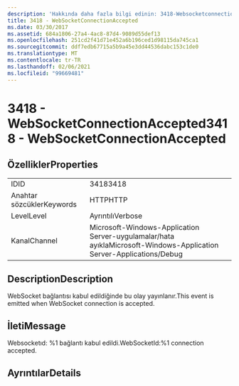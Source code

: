 ```yaml
---
description: 'Hakkında daha fazla bilgi edinin: 3418-Websocketconnectionkabul edildi'
title: 3418 - WebSocketConnectionAccepted
ms.date: 03/30/2017
ms.assetid: 684a1806-27a4-4ac8-87d4-9089d55def13
ms.openlocfilehash: 251cd2f41d71e452a6b196ced1d98115da745ca1
ms.sourcegitcommit: ddf7edb67715a5b9a45e3dd44536dabc153c1de0
ms.translationtype: MT
ms.contentlocale: tr-TR
ms.lasthandoff: 02/06/2021
ms.locfileid: "99669481"
---
```

# <a name="3418---websocketconnectionaccepted"></a><span data-ttu-id="9535a-103">3418 - WebSocketConnectionAccepted</span><span class="sxs-lookup"><span data-stu-id="9535a-103">3418 - WebSocketConnectionAccepted</span></span>

## <a name="properties"></a><span data-ttu-id="9535a-104">Özellikler</span><span class="sxs-lookup"><span data-stu-id="9535a-104">Properties</span></span>  
  
|||  
|-|-|  
|<span data-ttu-id="9535a-105">ID</span><span class="sxs-lookup"><span data-stu-id="9535a-105">ID</span></span>|<span data-ttu-id="9535a-106">3418</span><span class="sxs-lookup"><span data-stu-id="9535a-106">3418</span></span>|  
|<span data-ttu-id="9535a-107">Anahtar sözcükler</span><span class="sxs-lookup"><span data-stu-id="9535a-107">Keywords</span></span>|<span data-ttu-id="9535a-108">HTTP</span><span class="sxs-lookup"><span data-stu-id="9535a-108">HTTP</span></span>|  
|<span data-ttu-id="9535a-109">Level</span><span class="sxs-lookup"><span data-stu-id="9535a-109">Level</span></span>|<span data-ttu-id="9535a-110">Ayrıntılı</span><span class="sxs-lookup"><span data-stu-id="9535a-110">Verbose</span></span>|  
|<span data-ttu-id="9535a-111">Kanal</span><span class="sxs-lookup"><span data-stu-id="9535a-111">Channel</span></span>|<span data-ttu-id="9535a-112">Microsoft-Windows-Application Server-uygulamalar/hata ayıkla</span><span class="sxs-lookup"><span data-stu-id="9535a-112">Microsoft-Windows-Application Server-Applications/Debug</span></span>|  
  
## <a name="description"></a><span data-ttu-id="9535a-113">Description</span><span class="sxs-lookup"><span data-stu-id="9535a-113">Description</span></span>  

 <span data-ttu-id="9535a-114">WebSocket bağlantısı kabul edildiğinde bu olay yayınlanır.</span><span class="sxs-lookup"><span data-stu-id="9535a-114">This event is emitted when WebSocket connection is accepted.</span></span>  
  
## <a name="message"></a><span data-ttu-id="9535a-115">İleti</span><span class="sxs-lookup"><span data-stu-id="9535a-115">Message</span></span>  

 <span data-ttu-id="9535a-116">Websocketıd: %1 bağlantı kabul edildi.</span><span class="sxs-lookup"><span data-stu-id="9535a-116">WebSocketId:%1 connection accepted.</span></span>  
  
## <a name="details"></a><span data-ttu-id="9535a-117">Ayrıntılar</span><span class="sxs-lookup"><span data-stu-id="9535a-117">Details</span></span>
